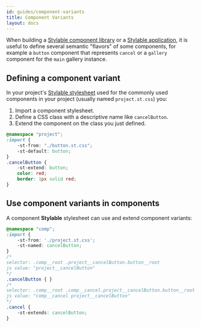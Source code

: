 ```yaml
---
id: guides/component-variants
title: Component Variants
layout: docs
---
```


When building a [Stylable component library](./stylable-component-library.md) or a [Stylable application](./stylable-application.md), it is useful to define several semantic "flavors" of some components, for example a `button` component that represents `cancel` or a `gallery` component for the `main` gallery instance. 

## Defining a component variant

In your project's [Stylable stylesheet](./project-commons.md) used for the commonly used components in your project (usually named `project.st.css`) you:
1. Import a component stylesheet. 
2. Define a CSS class with a descriptive name like `cancelButton`.
3. Extend the component on the class you just defined.

```css
@namespace "project";
:import {
    -st-from: "./button.st.css";
    -st-default: button; 
}
.cancelButton {
    -st-extend: button;
    color: red;
    border: 1px solid red;
}
```

## Use component variants in components

A component **Stylable** stylesheet can use and extend component variants:

```css
@namespace "comp";
:import {
    -st-from: './project.st.css';
    -st-named: cancelButton;
}
/*
selector: .comp__root .project__cancelButton.button__root
js value: "project__cancelButton"
*/
.cancelButton { }
/*
selector: .comp__root .comp__cancel.project__cancelButton.button__root
js value: "comp__cancel project__cancelButton"
*/
.cancel {
    -st-extends: cancelButton;
}
```
